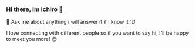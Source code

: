 ### Hi there, Im Ichiro 👋

💬 Ask me about anything i will answer it if i know it :D

I love connecting with different people so if you want to say hi, I'll be happy to meet you more! 😊
